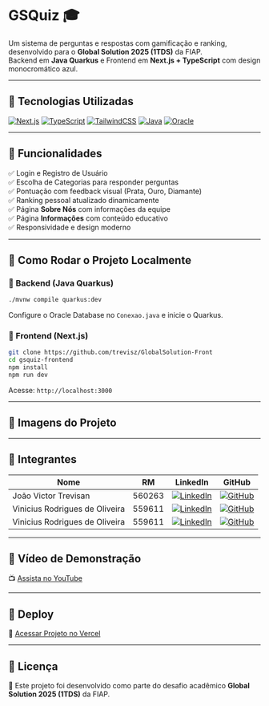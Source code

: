 
# GSQuiz 🎓

Um sistema de perguntas e respostas com gamificação e ranking, desenvolvido para o **Global Solution 2025 (1TDS)** da FIAP.  
Backend em **Java Quarkus** e Frontend em **Next.js + TypeScript** com design monocromático azul.

---

## 📌 Tecnologias Utilizadas

[![Next.js](https://img.shields.io/badge/Next.js-14-blue)](https://nextjs.org/)
[![TypeScript](https://img.shields.io/badge/TypeScript-5.0-blue)](https://www.typescriptlang.org/)
[![TailwindCSS](https://img.shields.io/badge/TailwindCSS-3.0-blue)](https://tailwindcss.com/)
[![Java](https://img.shields.io/badge/Java-Quarkus-blue)](https://quarkus.io/)
[![Oracle](https://img.shields.io/badge/Oracle-Database-blue)](https://www.oracle.com/database/)

---

## 📌 Funcionalidades

✅ Login e Registro de Usuário  
✅ Escolha de Categorias para responder perguntas  
✅ Pontuação com feedback visual (Prata, Ouro, Diamante)  
✅ Ranking pessoal atualizado dinamicamente  
✅ Página **Sobre Nós** com informações da equipe  
✅ Página **Informações** com conteúdo educativo  
✅ Responsividade e design moderno  

---

## 📌 Como Rodar o Projeto Localmente

### 🔹 Backend (Java Quarkus)

```bash
./mvnw compile quarkus:dev
```

Configure o Oracle Database no `Conexao.java` e inicie o Quarkus.  

### 🔹 Frontend (Next.js)

```bash
git clone https://github.com/trevisz/GlobalSolution-Front
cd gsquiz-frontend
npm install
npm run dev
```

Acesse: `http://localhost:3000`  

---

## 📌 Imagens do Projeto



---

## 📌 Integrantes

| Nome                  | RM      | LinkedIn                                                                 | GitHub                                   |
|-----------------------|---------|--------------------------------------------------------------------------|------------------------------------------|
| João Victor Trevisan  | 560263  | [![LinkedIn](https://img.shields.io/badge/-LinkedIn-blue?logo=linkedin)](https://www.linkedin.com/in/trevisaan7/) | [![GitHub](https://img.shields.io/badge/-GitHub-black?logo=github)](https://github.com/trevisz) |
| Vinicius Rodrigues de Oliveira  | 559611  | [![LinkedIn](https://img.shields.io/badge/-LinkedIn-blue?logo=linkedin)](http://www.linkedin.com/in/vinicius-rodrigues-tecnologia) | [![GitHub](https://img.shields.io/badge/-GitHub-black?logo=github)]([https://github.com/](https://github.com/ViniciusO-I)) |
| Vinicius Rodrigues de Oliveira  | 559611  | [![LinkedIn](https://img.shields.io/badge/-LinkedIn-blue?logo=linkedin)](https://www.linkedin.com/in/henrique-sladkevicius/) | [![GitHub](https://img.shields.io/badge/-GitHub-black?logo=github)](https://github.com/Henrique-error404) |

---

## 📌 Vídeo de Demonstração

📺 [Assista no YouTube](https://youtube.com/)

---

## 📌 Deploy

🔗 [Acessar Projeto no Vercel](https://gsquiz.vercel.app) 

---

## 📌 Licença

📝 Este projeto foi desenvolvido como parte do desafio acadêmico **Global Solution 2025 (1TDS)** da FIAP.  

